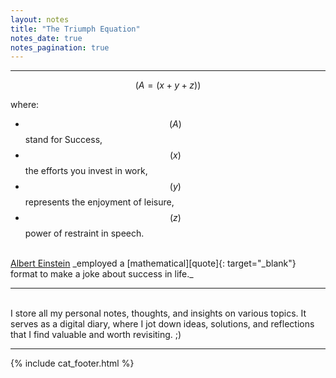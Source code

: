 ```yaml
---
layout: notes
title: "The Triumph Equation"
notes_date: true
notes_pagination: true
---
```


---

$$ (A = (x + y + z)) $$

where:

- $$( A )$$ stand for Success,
- $$( x )$$ the efforts you invest in work,
- $$( y )$$ represents the enjoyment of leisure,
- $$( z )$$ power of restraint in speech.

<br>
<u>Albert Einstein</u> _employed a [mathematical][quote]{: target="_blank"} format to make a joke about
success in life._

---

<br>
I store all my personal notes, thoughts, and insights on various topics. It
serves as a digital diary, where I jot down ideas, solutions, and reflections
that I find valuable and worth revisiting. ;)

[quote]: https://quoteinvestigator.com/2017/10/03/life-success/

---

{% include cat_footer.html %}
